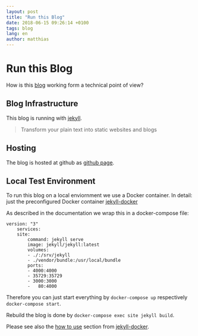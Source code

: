 ```yaml
---
layout: post
title: "Run this Blog"
date: 2018-06-15 09:26:14 +0100
tags: blog 
lang: en
author: matthias
---
```

Run this Blog
=============

How is this [blog] working form a technical point of view?

## Blog Infrastructure

This blog is running with [jekyll].

> Transform your plain text into static websites and blogs

## Hosting

The blog is hosted at github as [github page].

## Local Test Environment

To run this blog on a local enviornment we use a Docker container. In detail: just the preconfigured Docker container [jekyll-docker] 

As described in the documentation we wrap this in a docker-compose file:

    version: "3"
        services:
        site:
            command: jekyll serve    
            image: jekyll/jekyll:latest
            volumes:
            - ./:/srv/jekyll
            - ./vendor/bundle:/usr/local/bundle
            ports:
            - 4000:4000
            - 35729:35729
            - 3000:3000
            -   80:4000

Therefore you can just start everything by `docker-compose up` respectively `docker-compose start`.

Rebuild the blog is done by `docker-compose exec site jekyll build`.

Please see also the [how to use] section from [jekyll-docker].


[We]:               https://tech11.com
[blog]:             https://blog.tech11.com
[jekyll]:           https://jekyllrb.com/
[github page]:      https://help.github.com/articles/using-jekyll-as-a-static-site-generator-with-github-pages/
[jekyll-docker]:    https://github.com/envygeeks/jekyll-docker/blob/master/README.md
[how to use]:       https://github.com/envygeeks/jekyll-docker/blob/master/README.md#usage-4